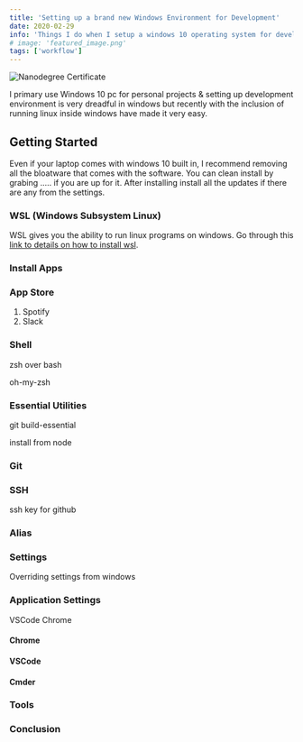 ```yaml
---
title: 'Setting up a brand new Windows Environment for Development'
date: 2020-02-29
info: 'Things I do when I setup a windows 10 operating system for development purpose'
# image: 'featured_image.png'
tags: ['workflow']
---
```


![Nanodegree Certificate](featured-image.png)

I primary use Windows 10 pc for personal projects & setting up development environment is very dreadful in windows but recently with the inclusion of running linux inside windows have made it very easy.

## Getting Started

Even if your laptop comes with windows 10 built in, I recommend removing all the bloatware that comes with the software. You can clean install by grabing ..... if you are up for it. After installing install all the updates if there are any from the settings.

### WSL (Windows Subsystem Linux)

WSL gives you the ability to run linux programs on windows. Go through this [link to details on how to install wsl](https://docs.microsoft.com/en-us/windows/wsl/install-win10).

### Install Apps

### App Store

1. Spotify
2. Slack

### Shell

zsh over bash

oh-my-zsh

### Essential Utilities

git
build-essential

install from
node

### Git

### SSH

ssh key for github

### Alias

### Settings

Overriding settings from windows

### Application Settings

VSCode
Chrome

#### Chrome

#### VSCode

#### Cmder

### Tools

### Conclusion
